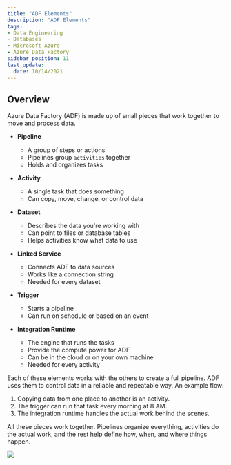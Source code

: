 ```yaml
---
title: "ADF Elements"
description: "ADF Elements"
tags: 
- Data Engineering
- Databases
- Microsoft Azure
- Azure Data Factory
sidebar_position: 11
last_update:
  date: 10/14/2021
---
```



## Overview

Azure Data Factory (ADF) is made up of small pieces that work together to move and process data. 

- **Pipeline**
  - A group of steps or actions
  - Pipelines group `activities` together 
  - Holds and organizes tasks

- **Activity**
  - A single task that does something
  - Can copy, move, change, or control data

- **Dataset**
  - Describes the data you're working with
  - Can point to files or database tables
  - Helps activities know what data to use

- **Linked Service**
  - Connects ADF to data sources
  - Works like a connection string
  - Needed for every dataset

- **Trigger**
  - Starts a pipeline
  - Can run on schedule or based on an event

- **Integration Runtime**
  - The engine that runs the tasks
  - Provide the compute power for ADF 
  - Can be in the cloud or on your own machine
  - Needed for every activity

Each of these elements works with the others to create a full pipeline. ADF uses them to control data in a reliable and repeatable way. An example flow:

1. Copying data from one place to another is an activity.
2. The trigger can run that task every morning at 8 AM. 
3. The integration runtime handles the actual work behind the scenes.

All these pieces work together. Pipelines organize everything, activities do the actual work, and the rest help define how, when, and where things happen.

<div class="img-center"> 

![](/img/docs/Screenshot-2025-04-19-095543.png)

</div>

